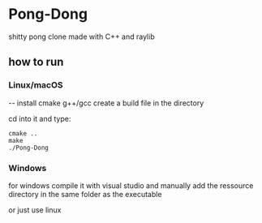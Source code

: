 # Pong-Dong

shitty pong clone made with C++ and raylib

## how to run
### Linux/macOS
-- install cmake g++/gcc
create a build file in the directory

cd into it and type:
```
cmake ..
make
./Pong-Dong
```

### Windows

for windows compile it with visual studio and manually add the ressource directory in the same folder as the executable

or just use linux

